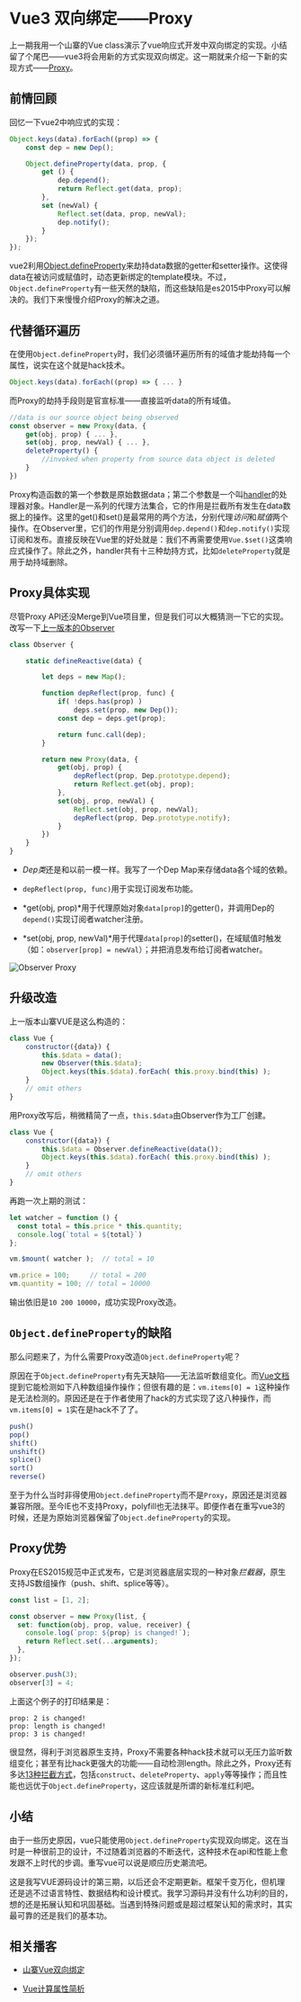 # Vue3 双向绑定——Proxy

上一期我用一个山寨的Vue class演示了vue响应式开发中双向绑定的实现。小结留了个尾巴——vue3将会用新的方式实现双向绑定。这一期就来介绍一下新的实现方式——[Proxy][1]。

## 前情回顾

回忆一下vue2中响应式的实现：

```javascript
Object.keys(data).forEach((prop) => {
    const dep = new Dep();

    Object.defineProperty(data, prop, {
        get () {
            dep.depend();
            return Reflect.get(data, prop);
        },
        set (newVal) {
            Reflect.set(data, prop, newVal);
            dep.notify();
        }
    });
});
```

vue2利用[Object.defineProperty][2]来劫持data数据的getter和setter操作。这使得data在被访问或赋值时，动态更新绑定的template模块。不过，`Object.defineProperty`有一些天然的缺陷，而这些缺陷是es2015中Proxy可以解决的。我们下来慢慢介绍Proxy的解决之道。

## 代替循环遍历

在使用`Object.defineProperty`时，我们必须循环遍历所有的域值才能劫持每一个属性，说实在这个就是hack技术。

```javascript
Object.keys(data).forEach((prop) => { ... }
```

而Proxy的劫持手段则是官宣标准——直接监听data的所有域值。

```javascript
//data is our source object being observed
const observer = new Proxy(data, {
    get(obj, prop) { ... },
    set(obj, prop, newVal) { ... },
    deleteProperty() {
        //invoked when property from source data object is deleted
    }
})
```

Proxy构造函数的第一个参数是原始数据data；第二个参数是一个叫[handler][3]的处理器对象。Handler是一系列的代理方法集合，它的作用是拦截所有发生在data数据上的操作。这里的get()和set()是最常用的两个方法，分别代理*访问*和*赋值*两个操作。在Observer里，它们的作用是分别调用`dep.depend()`和`dep.notify()`实现订阅和发布。直接反映在Vue里的好处就是：我们不再需要使用`Vue.$set()`这类响应式操作了。除此之外，handler共有十三种劫持方式，比如`deleteProperty`就是用于劫持域删除。

## Proxy具体实现

尽管Proxy API还没Merge到Vue项目里，但是我们可以大概猜测一下它的实现。改写一下[上一版本的Observer][4]

```javascript
class Observer {

    static defineReactive(data) {

        let deps = new Map();

        function depReflect(prop, func) {
            if( !deps.has(prop) )
                deps.set(prop, new Dep());
            const dep = deps.get(prop);

            return func.call(dep);
        }

        return new Proxy(data, {
            get(obj, prop) {
                depReflect(prop, Dep.prototype.depend);
                return Reflect.get(obj, prop);
            },
            set(obj, prop, newVal) {
                Reflect.set(obj, prop, newVal);
                depReflect(prop, Dep.prototype.notify);
            }
        })
    }
}

```

* *Dep类*还是和以前一模一样。我写了一个Dep Map来存储data各个域的依赖。

* `depReflect(prop, func)`用于实现订阅发布功能。

* *get(obj, prop)*用于代理原始对象`data[prop]`的getter()，并调用Dep的`depend()`实现订阅者watcher注册。

* *set(obj, prop, newVal)*用于代理`data[prop]`的setter()，在域赋值时触发（如：`observer[prop] = newVal`）；并把消息发布给订阅者watcher。

![Observer Proxy][0]

## 升级改造

上一版本山寨VUE是这么构造的：

```javascript
class Vue {
    constructor({data}) {
        this.$data = data();
        new Observer(this.$data);
        Object.keys(this.$data).forEach( this.proxy.bind(this) );
    }
    // omit others
}
```

用Proxy改写后，稍微精简了一点，`this.$data`由Observer作为工厂创建。

```javascript
class Vue {
    constructor({data}) {
        this.$data = Observer.defineReactive(data());
        Object.keys(this.$data).forEach( this.proxy.bind(this) );
    }
    // omit others
}
```

再跑一次上期的测试：

```javascript
let watcher = function () {
  const total = this.price * this.quantity;
  console.log(`total = ${total}`)
};

vm.$mount( watcher );  // total = 10

vm.price = 100;     // total = 200
vm.quantity = 100; // total = 10000
```

输出依旧是`10 200 10000`，成功实现Proxy改造。

## `Object.defineProperty`的缺陷

那么问题来了，为什么需要Proxy改造`Object.defineProperty`呢？

原因在于`Object.defineProperty`有先天缺陷——无法监听数组变化。而[Vue文档][5]提到它能检测如下八种数组操作操作；但很有趣的是：`vm.items[0] = 1`这种操作是无法检测的。原因还是在于作者使用了hack的方式实现了这八种操作，而`vm.items[0] = 1`实在是hack不了了。

```javascript
push()
pop()
shift()
unshift()
splice()
sort()
reverse()
```

至于为什么当时非得使用`Object.defineProperty`而不是`Proxy`，原因还是浏览器兼容所限。至今IE也不支持Proxy，polyfill也无法抹平。即便作者在重写vue3的时候，还是为原始浏览器保留了`Object.defineProperty`的实现。


## Proxy优势

Proxy在ES2015规范中正式发布，它是浏览器底层实现的一种对象*拦截器*，原生支持JS数组操作（push、shift、splice等等）。

```javascript
const list = [1, 2];

const observer = new Proxy(list, {
  set: function(obj, prop, value, receiver) {
    console.log(`prop: ${prop} is changed!`);
    return Reflect.set(...arguments);
  },
});

observer.push(3);
observer[3] = 4;
```

上面这个例子的打印结果是：

```
prop: 2 is changed!
prop: length is changed!
prop: 3 is changed!
```

很显然，得利于浏览器原生支持，Proxy不需要各种hack技术就可以无压力监听数组变化；甚至有比hack更强大的功能——自动检测length。除此之外，Proxy还有多达[13种拦截方式][6]，包括`construct`、`deleteProperty`、`apply`等等操作；而且性能也远优于`Object.defineProperty`，这应该就是所谓的新标准红利吧。

## 小结

由于一些历史原因，vue只能使用`Object.defineProperty`实现双向绑定。这在当时是一种很前卫的设计，不过随着浏览器的不断迭代，这种技术在api和性能上愈发跟不上时代的步调。重写vue可以说是顺应历史潮流吧。

这是我写VUE源码设计的第三期，以后还会不定期更新。框架千变万化，但机理还是逃不过语言特性、数据结构和设计模式。我学习源码并没有什么功利的目的，想的还是拓展认知和巩固基础。当遇到特殊问题或是超过框架认知的需求时，其实最可靠的还是我们的基本功。

## 相关播客

* [山寨Vue双向绑定][7]

* [Vue计算属性简析][8]

[0]: ./img/Observer.png
[1]: https://developer.mozilla.org/en-US/docs/Web/JavaScript/Reference/Global_Objects/Proxy
[2]: https://developer.mozilla.org/en-US/docs/Web/JavaScript/Reference/Global_Objects/Object/defineProperty
[3]: https://developer.mozilla.org/en-US/docs/Web/JavaScript/Reference/Global_Objects/Proxy/handler
[4]: https://github.com/an-Onion/my-weekly/blob/master/16.%20Vue%E5%8F%8C%E5%90%91%E7%BB%91%E5%AE%9A%E7%AE%80%E6%9E%90/src/vue.js#L20
[5]: https://vuejs.org/v2/guide/list.html#Mutation-Methods
[6]: https://developer.mozilla.org/en-US/docs/Web/JavaScript/Reference/Global_Objects/Proxy#Methods_of_the_handler_object
[7]: https://www.jianshu.com/p/c8186e9e027b
[8]: https://www.jianshu.com/p/8fb677e6e3f5